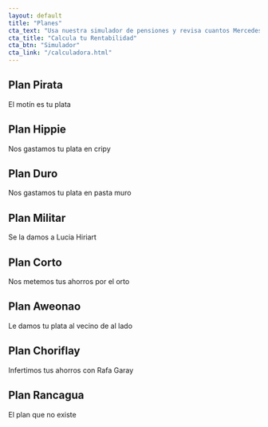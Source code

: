 ```yaml
---
layout: default
title: "Planes"
cta_text: "Usa nuestra simulador de pensiones y revisa cuantos Mercedes-Benz te alcanzan"
cta_title: "Calcula tu Rentabilidad"
cta_btn: "Simulador"
cta_link: "/calculadora.html"
---
```


## Plan Pirata
El motín es tu plata

## Plan Hippie
Nos gastamos tu plata en cripy

## Plan Duro
Nos gastamos tu plata en pasta muro

## Plan Militar
Se la damos a Lucia Hiriart

## Plan Corto
Nos metemos tus ahorros por el orto

## Plan Aweonao
Le damos tu plata al vecino de al lado

## Plan Choriflay
Infertimos tus ahorros con Rafa Garay

## Plan Rancagua
El plan que no existe
